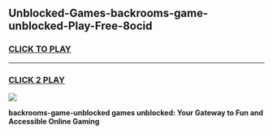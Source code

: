 
## Unblocked-Games-backrooms-game-unblocked-Play-Free-8ocid
<h3>
<a href="https://premium76.site?title=backrooms-game-unblocked&ref=17A">CLICK TO PLAY</a></h3>
<hr>

<h3>
<a href="https://premium76.site?title=backrooms-game-unblocked&ref=17A">CLICK 2 PLAY</a>
  
</h3>

<a href="https://premium76.site?title=backrooms-game-unblocked&ref=17A"><img src="https://clearcache.store/games.png"></a>


**backrooms-game-unblocked games unblocked: Your Gateway to Fun and Accessible Online Gaming**
